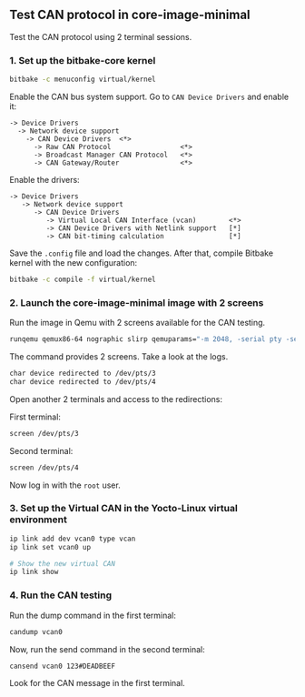 ## Test CAN protocol in core-image-minimal

Test the CAN protocol using 2 terminal sessions.

### 1. Set up the bitbake-core kernel

```bash
bitbake -c menuconfig virtual/kernel
```

Enable the CAN bus system support. Go to `CAN Device Drivers` and enable it:

```
-> Device Drivers  
  -> Network device support  
    -> CAN Device Drivers  <*>
      -> Raw CAN Protocol                 <*>
      -> Broadcast Manager CAN Protocol   <*>
      -> CAN Gateway/Router               <*>
```

Enable the drivers:

```
-> Device Drivers  
   -> Network device support  
      -> CAN Device Drivers
         -> Virtual Local CAN Interface (vcan)        <*>
         -> CAN Device Drivers with Netlink support   [*]
         -> CAN bit-timing calculation                [*]

```

Save the `.config` file and load the changes. After that, compile Bitbake kernel with
the new configuration:

```bash
bitbake -c compile -f virtual/kernel
```

### 2. Launch the core-image-minimal image with 2 screens

Run the image in Qemu with 2 screens available for the CAN testing.

```bash
runqemu qemux86-64 nographic slirp qemuparams="-m 2048, -serial pty -serial pty"
```

The command provides 2 screens. Take a look at the logs.

```bash
char device redirected to /dev/pts/3
char device redirected to /dev/pts/4
```

Open another 2 terminals and access to the redirections:

First terminal:
```bash
screen /dev/pts/3
```

Second terminal:
```bash
screen /dev/pts/4
```

Now log in with the `root` user.


### 3. Set up the Virtual CAN in the Yocto-Linux virtual environment

```bash
ip link add dev vcan0 type vcan
ip link set vcan0 up

# Show the new virtual CAN
ip link show
```

### 4. Run the CAN testing

Run the dump command in the first terminal:
```bash
candump vcan0
```

Now, run the send command in the second terminal:
```bash
cansend vcan0 123#DEADBEEF
```

Look for the CAN message in the first terminal.